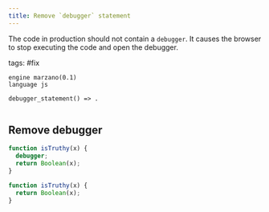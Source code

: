 ```yaml
---
title: Remove `debugger` statement
---
```


The code in production should not contain a `debugger`. It causes the browser to stop executing the code and open the debugger.

tags: #fix

```grit
engine marzano(0.1)
language js

debugger_statement() => .
```

```

```

## Remove debugger

```javascript
function isTruthy(x) {
  debugger;
  return Boolean(x);
}
```

```typescript
function isTruthy(x) {
  return Boolean(x);
}
```
